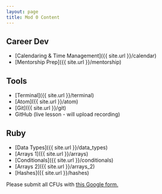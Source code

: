 ```yaml
---
layout: page
title: Mod 0 Content
---
```


## Career Dev

* [Calendaring & Time Management]({{ site.url }}/calendar)
* [Mentorship Prep]({{ site.url }}/mentorship)

## Tools

* [Terminal]({{ site.url }}/terminal)
* [Atom]({{ site.url }}/atom)
* [Git]({{ site.url }}/git)
* GitHub (live lesson - will upload recording)

## Ruby

* [Data Types]({{ site.url }}/data_types)
* [Arrays 1]({{ site.url }}/arrays)
* [Conditionals]({{ site.url }}/conditionals)
* [Arrays 2]({{ site.url }}/arrays_2)
* [Hashes]({{ site.url }}/hashes)

Please submit all CFUs with [this Google form.](https://docs.google.com/forms/d/e/1FAIpQLSerMc4ceytBMdlVXDnORMLn2D6a1AVfXmdqgKPOlNDkTV1ztA/viewform)